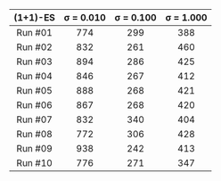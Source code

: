 | (1+1)-ES | σ = 0.010 | σ = 0.100 | σ = 1.000 |
|:--------:|:---------:|:---------:|:---------:|
| Run  #01 |       774 |       299 |       388 |
| Run  #02 |       832 |       261 |       460 |
| Run  #03 |       894 |       286 |       425 |
| Run  #04 |       846 |       267 |       412 |
| Run  #05 |       888 |       268 |       421 |
| Run  #06 |       867 |       268 |       420 |
| Run  #07 |       832 |       340 |       404 |
| Run  #08 |       772 |       306 |       428 |
| Run  #09 |       938 |       242 |       413 |
| Run  #10 |       776 |       271 |       347 |
